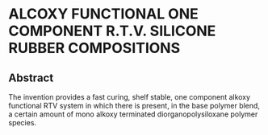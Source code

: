 # ALCOXY FUNCTIONAL ONE COMPONENT R.T.V. SILICONE RUBBER COMPOSITIONS

## Abstract
The invention provides a fast curing, shelf stable, one component alkoxy functional RTV system in which there is present, in the base polymer blend, a certain amount of mono alkoxy terminated diorganopolysiloxane polymer species.